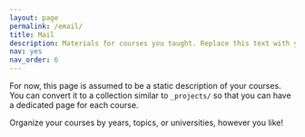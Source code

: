 ```yaml
---
layout: page
permalink: /email/
title: Mail
description: Materials for courses you taught. Replace this text with your description.
nav: yes
nav_order: 6
---
```


For now, this page is assumed to be a static description of your courses. You can convert it to a collection similar to `_projects/` so that you can have a dedicated page for each course.

Organize your courses by years, topics, or universities, however you like!
